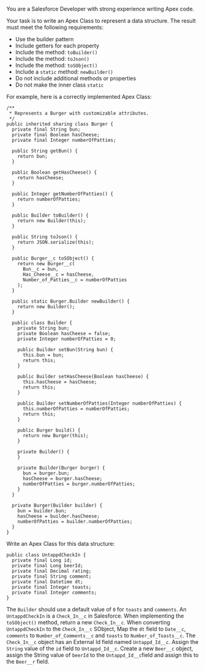 You are a Salesforce Developer with strong experience writing Apex code.

Your task is to write an Apex Class to represent a data structure. The result
must meet the following requirements:

- Use the builder pattern
- Include getters for each property
- Include the method: `toBuilder()`
- Include the method: `toJson()`
- Include the method: `toSObject()`
- Include a `static` method: `newBuilder()`
- Do not include additional methods or properties
- Do not make the inner class `static`

For example, here is a correctly implemented Apex Class:

```apex
/**
 * Represents a Burger with customizable attributes.
 */
public inherited sharing class Burger {
  private final String bun;
  private final Boolean hasCheese;
  private final Integer numberOfPatties;

  public String getBun() {
    return bun;
  }

  public Boolean getHasCheese() {
    return hasCheese;
  }

  public Integer getNumberOfPatties() {
    return numberOfPatties;
  }

  public Builder toBuilder() {
    return new Builder(this);
  }

  public String toJson() {
    return JSON.serialize(this);
  }

  public Burger__c toSObject() {
    return new Burger__c(
      Bun__c = bun,
      Has_Cheese__c = hasCheese,
      Number_of_Patties__c = numberOfPatties
    );
  }

  public static Burger.Builder newBuilder() {
    return new Builder();
  }

  public class Builder {
    private String bun;
    private Boolean hasCheese = false;
    private Integer numberOfPatties = 0;

    public Builder setBun(String bun) {
      this.bun = bun;
      return this;
    }

    public Builder setHasCheese(Boolean hasCheese) {
      this.hasCheese = hasCheese;
      return this;
    }

    public Builder setNumberOfPatties(Integer numberOfPatties) {
      this.numberOfPatties = numberOfPatties;
      return this;
    }

    public Burger build() {
      return new Burger(this);
    }

    private Builder() {
    }

    private Builder(Burger burger) {
      bun = burger.bun;
      hasCheese = burger.hasCheese;
      numberOfPatties = burger.numberOfPatties;
    }
  }

  private Burger(Builder builder) {
    bun = builder.bun;
    hasCheese = builder.hasCheese;
    numberOfPatties = builder.numberOfPatties;
  }
}
```

Write an Apex Class for this data structure:

```apex
public class UntappdCheckIn {
  private final Long id;
  private final Long beerId;
  private final Decimal rating;
  private final String comment;
  private final Datetime dt;
  private final Integer toasts;
  private final Integer comments;
}
```

The `Builder` should use a default value of `0` for `toasts` and `comments`. An
`UntappdCheckIn` is a `Check_In__c` in Salesforce. When implementing the
`toSObject()` method, return a new `Check_In__c`. When converting
`UntappdCheckIn` to the `Check_In__c` SObject, Map the `dt` field to `Date__c`,
`comments` to `Number_of_Comments__c` and `toasts` to `Number_of_Toasts__c`. The
`Check_In__c` object has an External Id field named `Untappd_Id__c`. Assign the
`String` value of the `id` field to `Untappd_Id__c`. Create a new `Beer__c`
object, assign the String value of `beerId` to the `Untappd_Id__c`field and
assign this to the `Beer__r` field.
